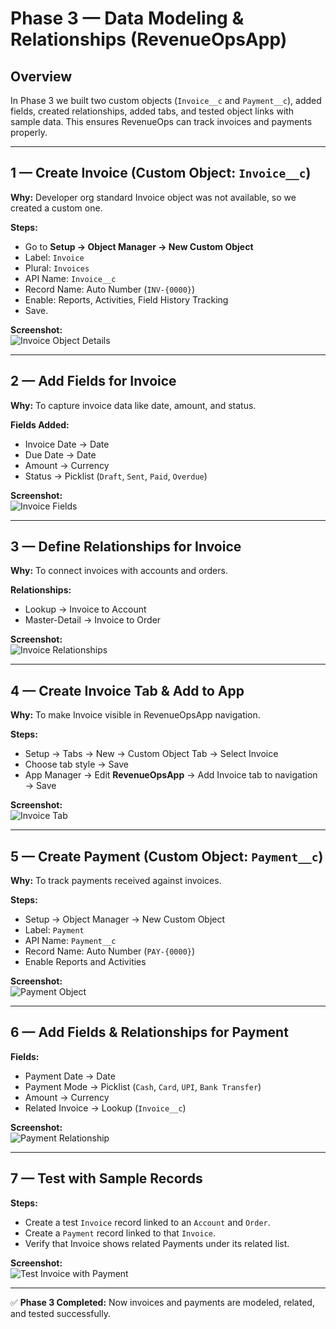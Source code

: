 # Phase 3 — Data Modeling & Relationships (RevenueOpsApp)

## Overview  
In Phase 3 we built two custom objects (`Invoice__c` and `Payment__c`), added fields, created relationships, added tabs, and tested object links with sample data. This ensures RevenueOps can track invoices and payments properly.

---

## 1 — Create Invoice (Custom Object: `Invoice__c`)  
**Why:** Developer org standard Invoice object was not available, so we created a custom one.  

**Steps:**  
- Go to **Setup → Object Manager → New Custom Object**  
- Label: `Invoice`  
- Plural: `Invoices`  
- API Name: `Invoice__c`  
- Record Name: Auto Number (`INV-{0000}`)  
- Enable: Reports, Activities, Field History Tracking  
- Save.  

**Screenshot:**  
![Invoice Object Details](./screenshots/01_invoice_object.jpg)

---

## 2 — Add Fields for Invoice  
**Why:** To capture invoice data like date, amount, and status.  

**Fields Added:**  
- Invoice Date → Date  
- Due Date → Date  
- Amount → Currency  
- Status → Picklist (`Draft`, `Sent`, `Paid`, `Overdue`)  

**Screenshot:**  
![Invoice Fields](./screenshots/02_invoice_fields.jpg)

---

## 3 — Define Relationships for Invoice  
**Why:** To connect invoices with accounts and orders.  

**Relationships:**  
- Lookup → Invoice to Account  
- Master-Detail → Invoice to Order  

**Screenshot:**  
![Invoice Relationships](./screenshots/03_invoice_relationships.jpg)

---

## 4 — Create Invoice Tab & Add to App  
**Why:** To make Invoice visible in RevenueOpsApp navigation.  

**Steps:**  
- Setup → Tabs → New → Custom Object Tab → Select Invoice  
- Choose tab style → Save  
- App Manager → Edit **RevenueOpsApp** → Add Invoice tab to navigation → Save  

**Screenshot:**  
![Invoice Tab](./screenshots/04_invoice_tab.jpg)

---

## 5 — Create Payment (Custom Object: `Payment__c`)  
**Why:** To track payments received against invoices.  

**Steps:**  
- Setup → Object Manager → New Custom Object  
- Label: `Payment`  
- API Name: `Payment__c`  
- Record Name: Auto Number (`PAY-{0000}`)  
- Enable Reports and Activities  

**Screenshot:**  
![Payment Object](./screenshots/05_payment_object.jpg)

---

## 6 — Add Fields & Relationships for Payment  
**Fields:**  
- Payment Date → Date  
- Payment Mode → Picklist (`Cash`, `Card`, `UPI`, `Bank Transfer`)  
- Amount → Currency  
- Related Invoice → Lookup (`Invoice__c`)  

**Screenshot:**  
![Payment Relationship](./screenshots/06_payment_relationship.jpg)

---

## 7 — Test with Sample Records  
**Steps:**  
- Create a test `Invoice` record linked to an `Account` and `Order`.  
- Create a `Payment` record linked to that `Invoice`.  
- Verify that Invoice shows related Payments under its related list.  

**Screenshot:**  
![Test Invoice with Payment](./screenshots/07_test_invoice_payment.jpg)

---

✅ **Phase 3 Completed:** Now invoices and payments are modeled, related, and tested successfully.
